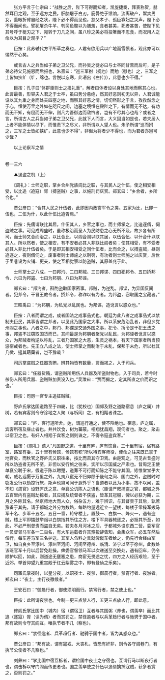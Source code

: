 <!-- { "loadSidebar": true } -->
　　张方平言于仁宗曰：“战胜之后，陛下可得而知者，凯旋捷奏，拜表称贺，赫然耳目之观，至于远方之民，肝脑屠于白刃，筋骨绝于馈饷，流离破产，鬻卖男女，薰眼折臂自经之状，陛下必不得而见也，慈父孝子、孤臣寡妇之哭声，陛下必不得而闻也。譬犹屠杀牛羊、刳脔鱼鳖以为膳羞，食者甚美，死者甚苦，使陛下见其号呼于梃刃之下、宛转于刀几之间，虽八珍之美必将投箸而不忍食，而况用人之命以为耳目之观乎？”

　　臣按：此苏轼代方平所草之奏也，人君有欲用兵以广地而雪愤者，观此亦可以惕然于心矣。

　　或言古人之兵当如子弟之卫父兄，而孙吴之徒必曰与士卒同甘苦而后可，是子弟必待父兄施恩而后报也，朱熹曰：“巡三军拊（抚也）而勉（慰也）之，三军之士皆如挟纩（纩，绵也。言悦以忘寒，此语出《左传》），此意也少不得。”

　　臣按：孔子曰“体群臣则士之报礼重”，解者曰体者设以身处其地而察其心也，此言最善，形容夫人君之于士卒，虽曰势分悬绝，然其好恶则初无以异，人君诚能设以其九重之身而处夫四塞之地，而察其好恶之情，切切然形之于言，孜孜然念之于心，恒使万里之外如在咫尺之间，边塞之境恒在殿陛之下，有情而无不达，有功而无不知，有屈而无不伸，则凡为吾御边而敌忾者，岂有不尽其心也哉？或者之言，所谓古人之兵当如子弟之卫父兄，此就下人而言，大义固当如是也，若夫居人上者不能体情以尽下，而惟责下之尽义，非所谓以人望人也。朱子所谓“巡而拊之，三军之士皆如挟纩，此意也少不得”，非但为将者少不得也，而为君者亦岂可少哉？

　　以上论察军之情  
　 

卷一三六

　　▲遏盗之机（上）

　　《周礼》：士师之职，掌乡合州党族闾比之联，与其民人之什伍，使之相安相受，以比追（追寇）胥（搏盗贼）之事，以施刑罚庆赏。郑玄曰：“乡合者，乡所合也。”

　　贾公彦曰：“合其人民之什伍者，此即因内政寄军令之类。五家为比，比即一伍也，二伍为什，以此什伍比追胥焉。”

　　臣按：先儒谓联比其居，什伍其人，乡官之事也，而士师掌之，比追逐偦，伺盗贼之事。可见成周盛时，虽称极治而圣人为民防患之心无所不及，故乡各有所司，而士师又合而治之，以比合比、以闾合闾以联其居，以伍合伍、以什合什以联其人。所以然者，使之相安，有不安者必其人非联比闾者矣；使其相受，有不受者必其人非比什伍者矣。于是即其相安相受之同什伍者，比而合之，以搏盗贼，昼则追逐之，夜则偦伺之，废事者则士师施之以刑罚，有功者则士师施之以庆赏，后世于里巷设为火铺、更夫，使之互相觉察以防盗贼，其原盖兆于此。

　　士师掌士之八成，一曰邦汋、二曰邦贼、三曰邦谍、四曰犯邦令、五曰挢邦令、六曰为邦盗、七曰为邦朋、八曰为邦诬。

　　郑玄曰：“邦汋者，斟酌盗取国家密事。邦贼，为逆乱。邦谍，为异国反间者。犯邦令，干冒王教令者。挢邦令，称诈以有为者。为邦盗，窃取国之宝藏者。”

　　王昭禹曰：“为邦朋，为私党以乱民也。为邦诬，造讹言以惑众也。”

　　臣按：八者而谓之成，成者国法之成事品式也。朝廷为此八者之成事品式以禁制夫臣民，其事皆谓之邦者，以见此乃国家之大事，所以系安危治乱者，非但乡党州闾之事也。八者之中，邦汋、邦谍是交通外国之事，犯令、挢令是干犯王法之事，邦盗不过窃取国货而已，其间最是为邦朋者聚党以乱民，为邦诬者讹言以惑众，为邦贼者构逆以称乱，三者乃国家之大恶，生灵之祸本，有天下国家者所当预惩宿戒者也。先王立八成之法，使士师掌之而制治于未乱，保邦于未危，所以杜其几微、遏其萌蘖者，岂不豫哉？

　　司厉掌盗贼之任器货贿，辨其物皆有数量，贾而揭之，入于司兵。

　　郑玄曰：“任器货贿，谓盗贼所用伤人兵器及所盗财物也。入于司兵，若今时杀伤人所用兵器、盗贼赃加责没入也。”吴澂曰：“贾而揭之，定其所直之价而识之也。”

　　臣按：司厉一官专主追征贼赃。

　　野庐氏掌达国道路至于四畿，比（犹校也）国郊及野之道路宿息（庐之属）井树，若有宾客则令守涂地之人聚（与柝同）之，有相翔者诛之。

　　郑玄曰：“庐，客行道所舍。达，谓巡行通之，使不陷绝也。宿息，庐之属，宾客所宿及昼止者也。井共饮食，树为蕃蔽。相翔犹昌翔，观伺者也。聚之，聚击以宿卫之也。有奸人相翔于宾客之侧则诛之，不得令寇盗宾客。”

　　臣按：《周礼》遗人“凡国野之道，十里有庐，庐有饮食，三十里有宿，宿有路室，路室有委，五十里有候馆，候馆有积”所以待宾客师役，使命之往来既已掌于地官矣，而秋官之野庐氏又职往来，按比而肃其守卫焉。由是观之，可见古昔盛时所以防盗者无所不至，非但以安行旅之往来，实所以示国威之严肃也。昔周定王使单襄公聘于宋，假道于陈以聘楚，道茀不可行而知陈之不能守其国，矧惟堂堂乎大朝，威名远慑于万里之外，九夷八蛮无不归仰顾于畿甸之间、国门之外，盗贼时时窃发公行以劫掠行旅，斯声也岂可闻于遐外乎？当道者以此为小事，故不以闻，盖不知《周官》设野庐氏之意、单襄公讥陈人之语也（臣请严敕捕盗之官，都城之外五百里内有盗贼劫掠者，其应捕及统督者不获盗，皆革其冠服，俾以必获为期，三月之外除其名。然京师地大而人众，俗杂五方，难于辨识，与其督责于其后，孰若豫备于其先，请于都城之外分为数路，每路约量远近立一望楼，每楼于常操军拨马军十名、步军十五名，五日一番，轮守楼上，置鼓一、白旗一、烽火一，遇有盗贼，楼上军即擂鼓举烟以白旗指其所往之方，楼下军具器械逐之，必抵其所至，如此，不必严刑督责而盗自无矣。若夫冬月河冰之后，于都城外设东西二营，委军官一员督领马军各一二百名，有大车运载者许其豫投辞告知，会集众军，必五车然后偕行，每车差马军三名护送，其军人刍料之具就俾僦车者给之，仍先行合经由军卫，如自良乡至涿州、涿州至河间、河间至德州、临清、济宁以至于徐州，此数处该班官军十月以后暂免赴操，俾委官督领马军以次递送至交换处，遇有回车，仍令顺护以回，如此，则道途无壅塞之患，商宦无畏途之忧，四方之人经历艰险，至于近郊，举首仰望九重宫殿于红云紫雾之中，即有登仙之乐矣）。

　　司寤氏掌夜时，以星分夜，以诏夜士、夜禁，御晨行者，禁宵行者、夜游者。郑玄曰：“夜士，主行夜徼候者。”

　　王安石曰：“御晨行者，御使须明而行。禁宵行者，禁之使止也。”

　　臣按：此所谓夜禁也。今制一更三点禁人行，五更三点放人行，即此意。

　　修闾氏掌比国中（城内）宿（谓宿卫）互者与其国粥（养也，谓羡卒）而比其追（逐寇）胥（读为偦）者而赏罚之，禁径逾者与以兵革趋行者与驰骋于国中者。邦有故则令守其闾互，唯执节者不几（察也）。

　　郑玄曰：“禁径逾者、兵革趋行者、驰骋于国中者，皆为其惑众也。”

　　贾公彦曰：“邦有故，谓有寇戎、大丧札，皆恐有奸非，则令各守闾巷门，有执节公使者不几察也。”

　　刘彝曰：“掌比国中宿互柝者，谓检国中夜士之守宿也。互谓行马以断夜行者也，谓击柝以守门闾而传更者也。国之羡卒使之什伍以追偦擒捕寇贼，获多者赏之，否则罚之。”

